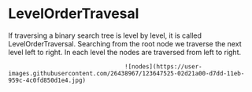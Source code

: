 # LevelOrderTravesal
If traversing a binary search tree is level by level, it is called LevelOrderTraversal.
Searching from the root node we traverse the next level left to right.  In each level the nodes are traversed from left to right.

                                     ![nodes](https://user-images.githubusercontent.com/26438967/123647525-02d21a00-d7dd-11eb-959c-4c0fd850d1e4.jpg)
